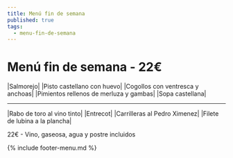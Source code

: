 ```yaml
---
title: Menú fin de semana
published: true
tags:
  - menu-fin-de-semana
---
```


# Menú fin de semana - 22€

|Salmorejo|
|Pisto castellano con huevo|
|Cogollos con ventresca y anchoas|
|Pimientos rellenos de merluza y gambas|
|Sopa castellana|

------

|Rabo de toro al vino tinto|
|Entrecot|
|Carrilleras al Pedro Ximenez|
|Filete de lubina a la plancha|

22€ - Vino, gaseosa, agua y postre incluidos

{% include footer-menu.md %}
